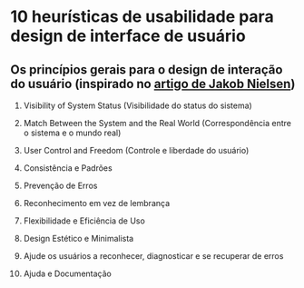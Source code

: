 # 10 heurísticas de usabilidade para design de interface de usuário

## Os princípios gerais para o design de interação do usuário (inspirado no <a href="https://www.nngroup.com/articles/ten-usability-heuristics/">artigo de Jakob Nielsen</a>)

1. Visibility of System Status (Visibilidade do status do sistema)

2. Match Between the System and the Real World (Correspondência entre o sistema e o mundo real)

3. User Control and Freedom (Controle e liberdade do usuário)

4. Consistência e Padrões

5. Prevenção de Erros

6. Reconhecimento em vez de lembrança

7. Flexibilidade e Eficiência de Uso

8. Design Estético e Minimalista

9. Ajude os usuários a reconhecer, diagnosticar e se recuperar de erros

10. Ajuda e Documentação
